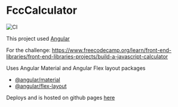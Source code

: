 # FccCalculator

![CI](https://github.com/bradtaniguchi/fcc-calculator/workflows/CI/badge.svg?branch=master&event=push)


This project used [Angular](https://angular.io/)

For the challenge: 
https://www.freecodecamp.org/learn/front-end-libraries/front-end-libraries-projects/build-a-javascript-calculator

Uses Angular Material and Angular Flex layout packages
- [@angular/material](https://material.angular.io/)
- [@angular/flex-layout](https://github.com/angular/flex-layout)

Deploys and is hosted on github pages [here](https://bradtaniguchi.github.io/fcc-calculator)

